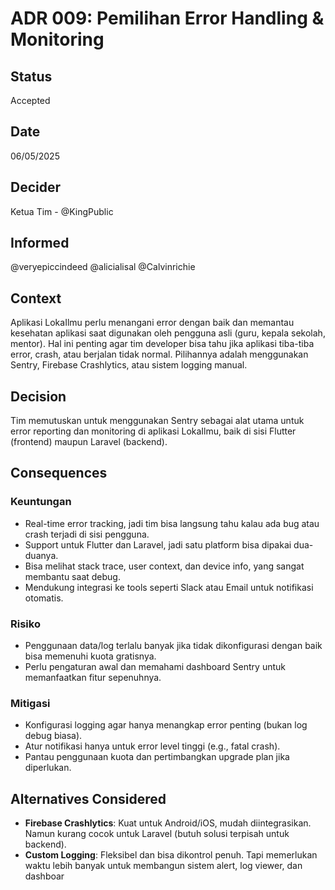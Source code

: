 # ADR 009: Pemilihan Error Handling & Monitoring

## Status
Accepted

## Date
06/05/2025

## Decider 
Ketua Tim - @KingPublic

## Informed
@veryepiccindeed
@alicialisal
@Calvinrichie

## Context

Aplikasi LokaIlmu perlu menangani error dengan baik dan memantau kesehatan aplikasi saat digunakan oleh pengguna asli (guru, kepala sekolah, mentor). Hal ini penting agar tim developer bisa tahu jika aplikasi tiba-tiba error, crash, atau berjalan tidak normal. Pilihannya adalah menggunakan Sentry, Firebase Crashlytics, atau sistem logging manual.

## Decision

Tim memutuskan untuk menggunakan Sentry sebagai alat utama untuk error reporting dan monitoring di aplikasi LokaIlmu, baik di sisi Flutter (frontend) maupun Laravel (backend).

## Consequences

### Keuntungan

- Real-time error tracking, jadi tim bisa langsung tahu kalau ada bug atau crash terjadi di sisi pengguna.
- Support untuk Flutter dan Laravel, jadi satu platform bisa dipakai dua-duanya.
- Bisa melihat stack trace, user context, dan device info, yang sangat membantu saat debug.
- Mendukung integrasi ke tools seperti Slack atau Email untuk notifikasi otomatis.

### Risiko

- Penggunaan data/log terlalu banyak jika tidak dikonfigurasi dengan baik bisa memenuhi kuota gratisnya.
- Perlu pengaturan awal dan memahami dashboard Sentry untuk memanfaatkan fitur sepenuhnya.

### Mitigasi

- Konfigurasi logging agar hanya menangkap error penting (bukan log debug biasa).
- Atur notifikasi hanya untuk error level tinggi (e.g., fatal crash).
- Pantau penggunaan kuota dan pertimbangkan upgrade plan jika diperlukan.

## Alternatives Considered

- **Firebase Crashlytics**: Kuat untuk Android/iOS, mudah diintegrasikan. Namun kurang cocok untuk Laravel (butuh solusi terpisah untuk backend).
- **Custom Logging**: Fleksibel dan bisa dikontrol penuh. Tapi memerlukan waktu lebih banyak untuk membangun sistem alert, log viewer, dan dashboar